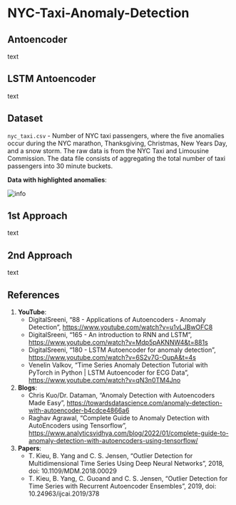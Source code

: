 # NYC-Taxi-Anomaly-Detection

## Antoencoder
text

## LSTM Antoencoder
text

## Dataset
```nyc_taxi.csv``` - Number of NYC taxi passengers, where the five anomalies occur during the NYC marathon, Thanksgiving, Christmas, New Years Day, and a snow storm. The raw data is from the NYC Taxi and Limousine Commission. The data file consists of aggregating the total number of taxi passengers into 30 minute buckets.

**Data with highlighted anomalies**:

![info](https://raw.githubusercontent.com/bartk97/NYC-Taxi-Anomaly-Detection/main/Image/Data%20with%20highlighted%20anomalies.png)

## 1st Approach
text

## 2nd Approach
text


## References

1.	**YouTube**:
	* DigitalSreeni, “88 - Applications of Autoencoders - Anomaly Detection”, https://www.youtube.com/watch?v=u1vLJBwOFC8
	* DigitalSreeni, “165 - An introduction to RNN and LSTM”, https://www.youtube.com/watch?v=Mdp5pAKNNW4&t=881s
	* DigitalSreeni, “180 - LSTM Autoencoder for anomaly detection”, https://www.youtube.com/watch?v=6S2v7G-OupA&t=4s
	* Venelin Valkov, “Time Series Anomaly Detection Tutorial with PyTorch in Python | LSTM Autoencoder for ECG Data”, https://www.youtube.com/watch?v=qN3n0TM4Jno
2. **Blogs**:
	* Chris Kuo/Dr. Dataman, “Anomaly Detection with Autoencoders Made Easy”, https://towardsdatascience.com/anomaly-detection-with-autoencoder-b4cdce4866a6
	* Raghav Agrawal, “Complete Guide to Anomaly Detection with AutoEncoders using Tensorflow”, https://www.analyticsvidhya.com/blog/2022/01/complete-guide-to-anomaly-detection-with-autoencoders-using-tensorflow/
3.	**Papers**:
	* T. Kieu, B. Yang and C. S. Jensen, “Outlier Detection for Multidimensional Time Series Using Deep Neural Networks”, 2018, doi: 10.1109/MDM.2018.00029
	* T. Kieu, B. Yang, C. Guoand and C. S. Jensen, “Outlier Detection for Time Series with Recurrent Autoencoder Ensembles”, 2019, doi: 10.24963/ijcai.2019/378
